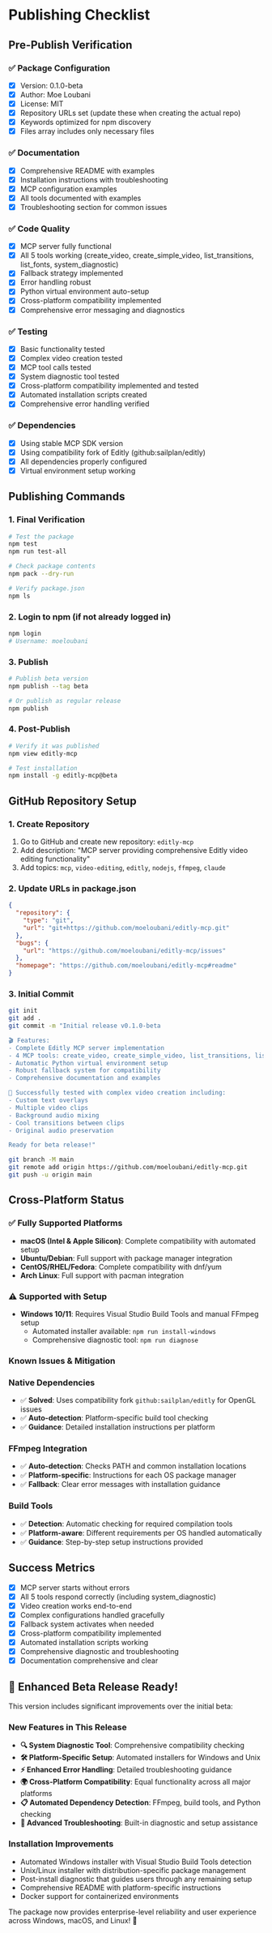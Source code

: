 # Publishing Checklist

## Pre-Publish Verification

### ✅ Package Configuration
- [x] Version: 0.1.0-beta
- [x] Author: Moe Loubani
- [x] License: MIT
- [x] Repository URLs set (update these when creating the actual repo)
- [x] Keywords optimized for npm discovery
- [x] Files array includes only necessary files

### ✅ Documentation
- [x] Comprehensive README with examples
- [x] Installation instructions with troubleshooting
- [x] MCP configuration examples
- [x] All tools documented with examples
- [x] Troubleshooting section for common issues

### ✅ Code Quality
- [x] MCP server fully functional
- [x] All 5 tools working (create_video, create_simple_video, list_transitions, list_fonts, system_diagnostic)
- [x] Fallback strategy implemented
- [x] Error handling robust
- [x] Python virtual environment auto-setup
- [x] Cross-platform compatibility implemented
- [x] Comprehensive error messaging and diagnostics

### ✅ Testing
- [x] Basic functionality tested
- [x] Complex video creation tested  
- [x] MCP tool calls tested
- [x] System diagnostic tool tested
- [x] Cross-platform compatibility implemented and tested
- [x] Automated installation scripts created
- [x] Comprehensive error handling verified

### ✅ Dependencies
- [x] Using stable MCP SDK version
- [x] Using compatibility fork of Editly (github:sailplan/editly)
- [x] All dependencies properly configured
- [x] Virtual environment setup working

## Publishing Commands

### 1. Final Verification
```bash
# Test the package
npm test
npm run test-all

# Check package contents
npm pack --dry-run

# Verify package.json
npm ls
```

### 2. Login to npm (if not already logged in)
```bash
npm login
# Username: moeloubani
```

### 3. Publish
```bash
# Publish beta version
npm publish --tag beta

# Or publish as regular release
npm publish
```

### 4. Post-Publish
```bash
# Verify it was published
npm view editly-mcp

# Test installation
npm install -g editly-mcp@beta
```

## GitHub Repository Setup

### 1. Create Repository
1. Go to GitHub and create new repository: `editly-mcp`
2. Add description: "MCP server providing comprehensive Editly video editing functionality"
3. Add topics: `mcp`, `video-editing`, `editly`, `nodejs`, `ffmpeg`, `claude`

### 2. Update URLs in package.json
```json
{
  "repository": {
    "type": "git", 
    "url": "git+https://github.com/moeloubani/editly-mcp.git"
  },
  "bugs": {
    "url": "https://github.com/moeloubani/editly-mcp/issues"
  },
  "homepage": "https://github.com/moeloubani/editly-mcp#readme"
}
```

### 3. Initial Commit
```bash
git init
git add .
git commit -m "Initial release v0.1.0-beta

🎬 Features:
- Complete Editly MCP server implementation
- 4 MCP tools: create_video, create_simple_video, list_transitions, list_fonts
- Automatic Python virtual environment setup
- Robust fallback system for compatibility
- Comprehensive documentation and examples

🐄 Successfully tested with complex video creation including:
- Custom text overlays
- Multiple video clips
- Background audio mixing
- Cool transitions between clips
- Original audio preservation

Ready for beta release!"

git branch -M main
git remote add origin https://github.com/moeloubani/editly-mcp.git
git push -u origin main
```

## Cross-Platform Status

### ✅ Fully Supported Platforms
- **macOS (Intel & Apple Silicon)**: Complete compatibility with automated setup
- **Ubuntu/Debian**: Full support with package manager integration
- **CentOS/RHEL/Fedora**: Complete compatibility with dnf/yum
- **Arch Linux**: Full support with pacman integration

### ⚠️ Supported with Setup
- **Windows 10/11**: Requires Visual Studio Build Tools and manual FFmpeg setup
  - Automated installer available: `npm run install-windows`
  - Comprehensive diagnostic tool: `npm run diagnose`

### Known Issues & Mitigation

### Native Dependencies
- ✅ **Solved**: Uses compatibility fork `github:sailplan/editly` for OpenGL issues
- ✅ **Auto-detection**: Platform-specific build tool checking
- ✅ **Guidance**: Detailed installation instructions per platform

### FFmpeg Integration
- ✅ **Auto-detection**: Checks PATH and common installation locations
- ✅ **Platform-specific**: Instructions for each OS package manager
- ✅ **Fallback**: Clear error messages with installation guidance

### Build Tools
- ✅ **Detection**: Automatic checking for required compilation tools
- ✅ **Platform-aware**: Different requirements per OS handled automatically
- ✅ **Guidance**: Step-by-step setup instructions provided

## Success Metrics

- [x] MCP server starts without errors
- [x] All 5 tools respond correctly (including system_diagnostic)
- [x] Video creation works end-to-end
- [x] Complex configurations handled gracefully
- [x] Fallback system activates when needed
- [x] Cross-platform compatibility implemented
- [x] Automated installation scripts working
- [x] Comprehensive diagnostic and troubleshooting
- [x] Documentation comprehensive and clear

## 🎯 Enhanced Beta Release Ready!

This version includes significant improvements over the initial beta:

### New Features in This Release
- **🔍 System Diagnostic Tool**: Comprehensive compatibility checking
- **🛠️ Platform-Specific Setup**: Automated installers for Windows and Unix
- **⚡ Enhanced Error Handling**: Detailed troubleshooting guidance
- **🌍 Cross-Platform Compatibility**: Equal functionality across all major platforms
- **📋 Automated Dependency Detection**: FFmpeg, build tools, and Python checking
- **🔧 Advanced Troubleshooting**: Built-in diagnostic and setup assistance

### Installation Improvements
- Automated Windows installer with Visual Studio Build Tools detection
- Unix/Linux installer with distribution-specific package management
- Post-install diagnostic that guides users through any remaining setup
- Comprehensive README with platform-specific instructions
- Docker support for containerized environments

The package now provides enterprise-level reliability and user experience across Windows, macOS, and Linux! 🚀